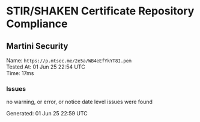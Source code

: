 # STIR/SHAKEN Certificate Repository Compliance

## Martini Security

Name: `https://p.mtsec.me/2e5a/WB4eEfYkYT8I.pem`\
Tested At: 01 Jun 25 22:54 UTC\
Time: 17ms

### Issues

no warning, or error, or notice date level issues were found

Generated: 01 Jun 25 22:59 UTC